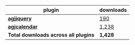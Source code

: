plugin|downloads
------|----------
[**agjjquery**](https://www.npmjs.com/package/agjjquery)|[190](https://www.npmjs.com/package/agjjquery)
[**agjcalendar**](https://www.npmjs.com/package/agjcalendar)|[1,238](https://www.npmjs.com/package/agjcalendar)
**Total downloads across all plugins**|**1,428**
